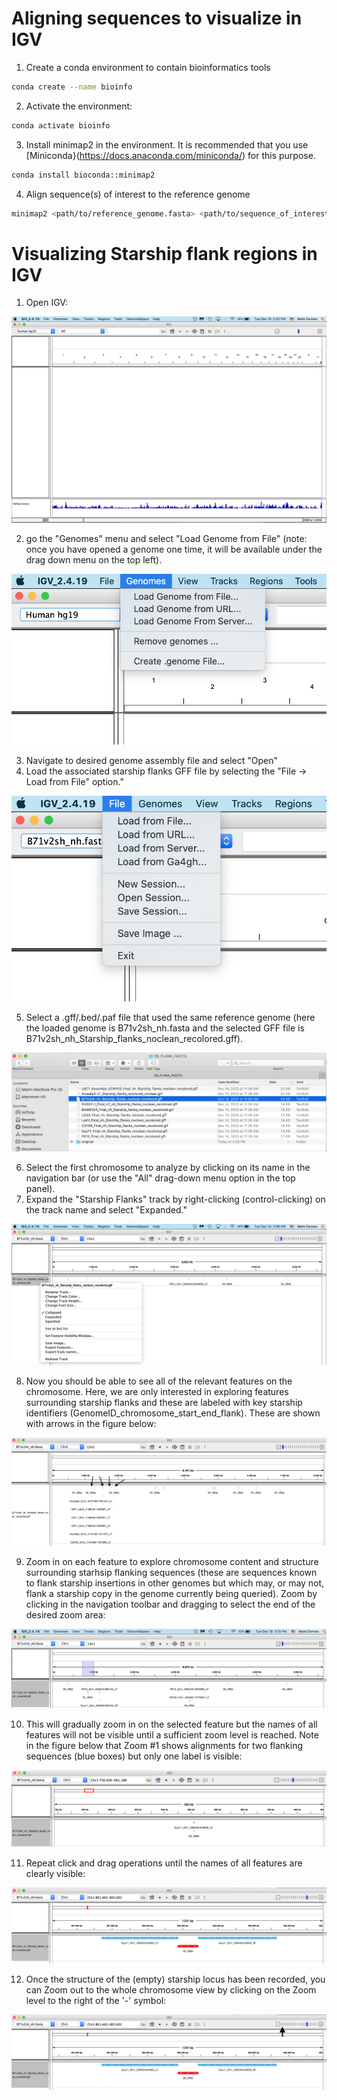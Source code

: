 # Aligning sequences to visualize in IGV
1. Create a conda environment to contain bioinformatics tools
```bash
conda create --name bioinfo
```
2. Activate the environment:
```bash
conda activate bioinfo
```
3. Install minimap2 in the environment. It is recommended that you use [Miniconda}(https://docs.anaconda.com/miniconda/) for this purpose.
```bash
conda install bioconda::minimap2
```
4. Align sequence(s) of interest to the reference genome
```bash
minimap2 <path/to/reference_genome.fasta> <path/to/sequence_of_interest.fasta> -o soi.ref_genome.paf
```
# Visualizing Starship flank regions in IGV
1. Open IGV:
   
![IGV](/screenshots/IGV.png)

2. go the "Genomes" menu and select "Load Genome from File" (note: once you have opened a genome one time, it will be available under the drag down menu on the top left).

![LoadGenome](/screenshots/LoadGenome.png)

3. Navigate to desired genome assembly file and select "Open"
4. Load the associated starship flanks GFF file by selecting the "File -> Load from File" option."

![LoadGFF](/screenshots/LoadGFF.png)

5. Select a .gff/.bed/.paf file that used the same reference genome (here the loaded genome is B71v2sh_nh.fasta and the selected GFF file is B71v2sh_nh_Starship_flanks_noclean_recolored.gff).
   
![SelectGFF](/screenshots/SelectGFF.png)

6. Select the first chromosome to analyze by clicking on its name in the navigation bar (or use the "All" drag-down menu option in the top panel).
7. Expand the "Starship Flanks" track by right-clicking (control-clicking) on the track name and select "Expanded."
    
![SelectExpand](/screenshots/SelectExpand.png)

8. Now you should be able to see all of the relevant features on the chromosome. Here, we are only interested in exploring features surrounding starship flanks and these are labeled with key starship identifiers (GenomeID_chromosome_start_end_flank). These are shown with arrows in the figure below:
    
![FindFeatures2](/screenshots/FindFeatures2.png)

9. Zoom in on each feature to explore chromosome content and structure surrounding starhsip flanking sequences (these are sequences known to flank starship insertions in other genomes but which may, or may not, flank a starship copy in the genome currently being queried). Zoom by clicking in the navigation toolbar and dragging to select the end of the desired zoom area:
    
![DragNZoom](/screenshots/DragNZoom.png)

10. This will gradually zoom in on the selected feature but the names of all features will not be visible until a sufficient zoom level is reached. Note in the figure below that Zoom #1 shows alignments for two flanking sequences (blue boxes) but only one label is visible:
    
![Zoom1](/screenshots/Zoom1.png) 

11. Repeat click and drag operations until the names of all features are clearly visible:
    
![FullZoom](/screenshots/FullZoom.png)
    
12. Once the structure of the (empty) starship locus has been recorded, you can Zoom out to the whole chromosome view by clicking on the Zoom level to the right of the '-' symbol:
 
![ZoomOut](/screenshots/ZoomOut.png)
